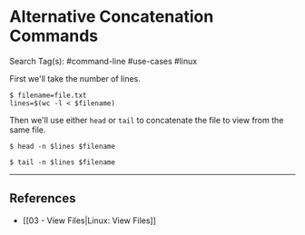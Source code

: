 # Alternative Concatenation Commands

Search Tag(s): #command-line #use-cases #linux

First we'll take the number of lines.

```
$ filename=file.txt
lines=$(wc -l < $filename)
```

Then we'll use either `head` or `tail` to concatenate the file to view from the same file.

```
$ head -n $lines $filename

$ tail -n $lines $filename
```

---
## References

- [[03 - View Files|Linux: View Files]]